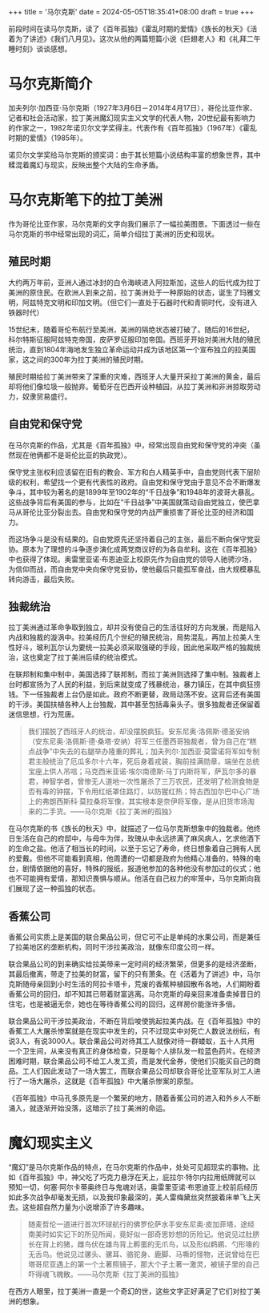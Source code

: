 +++ 
title = '马尔克斯' 
date = 2024-05-05T18:35:41+08:00 
draft = true 
+++

前段时间在读马尔克斯，读了《百年孤独》《霍乱时期的爱情》《族长的秋天》《活着为了讲述》《我们八月见》。这次从他的两篇短篇小说《巨翅老人》和《礼拜二午睡时刻》谈谈感想。

# 马尔克斯简介

加夫列尔·加西亚·马尔克斯（1927年3月6日－2014年4月17日），哥伦比亚作家、记者和社会活动家，拉丁美洲魔幻现实主义文学的代表人物，20世纪最有影响力的作家之一，1982年诺贝尔文学奖得主。代表作有《百年孤独》（1967年）《霍乱时期的爱情》（1985年）。

诺贝尔文学奖给马尔克斯的颁奖词：由于其长短篇小说结构丰富的想象世界，其中糅混着魔幻与现实，反映出整个大陆的生命矛盾。

# 马尔克斯笔下的拉丁美洲

作为哥伦比亚作家，马尔克斯的文字向我们展示了一幅拉美图景。下面透过一些在马尔克斯的书中经常出现的词汇，简单介绍拉丁美洲的历史和现状。

## 殖民时期

大约两万年前，亚洲人通过冰封的白令海峡进入阿拉斯加，这些人的后代成为拉丁美洲的原住民。在欧洲人到来之前，拉丁美洲处于一种原始的状态，诞生了玛雅文明，阿兹特克文明和印加文明。（但它们一直处于石器时代和青铜时代，没有进入铁器时代）

15世纪末，随着哥伦布航行至美洲，美洲的隔绝状态被打破了。随后的16世纪，科尔特斯征服阿兹特克帝国，皮萨罗征服印加帝国。西班牙开始对美洲大陆的殖民统治，直到1804年海地发生独立革命运动并成为该地区第一个宣布独立的拉美国家，这之间的300年为拉丁美洲的殖民时期。

殖民时期给拉丁美洲带来了深重的灾难，西班牙人大量开采拉丁美洲的黄金，最后却将他们像垃圾一般抛弃。葡萄牙在巴西开设种植园，从拉丁美洲和非洲掠取劳动力，奴隶贸易盛行。

## 自由党和保守党

在马尔克斯的作品，尤其是《百年孤独》中，经常出现自由党和保守党的冲突（虽然现在他俩都不是哥伦比亚的执政党）。

保守党主张权利应该留在旧有的教会、军方和白人精英手中，自由党则代表下层阶级的权利，希望找一个更有代表性的政府。自由党和保守党由于意见不合不断爆发争斗，其中较为著名的是1899年至1902年的“千日战争”和1948年的波哥大暴乱。这些战争背后有美国的参与，比如在“千日战争”中美国就策动自由党独立，使巴拿马从哥伦比亚分裂出去。自由党和保守党的内战严重损害了哥伦比亚的经济和国力。

而这场争斗是没有结果的。自由党原先还坚持着自己的主张，最后不断向保守党妥协。原本为了理想的斗争逐步演化成两党商议好的为各自牟利。这在《百年孤独》中也获得了体现。奥雷里亚诺·布恩迪亚上校原先作为自由党的领导人驰骋沙场，为信仰而战，而自由党中央向保守党妥协，使他最后只能孤军奋战，由大规模暴乱转向游击，最后失败。

## 独裁统治

拉丁美洲通过革命争取到独立，却并没有使自己的生活往好的方向发展，而是陷入内战和独裁的漩涡中。拉美经历几个世纪的殖民统治，局势混乱，再加上拉美人生性好斗，玻利瓦尔认为要统一拉美必须采取强硬的手段，因此他采取严格的独裁统治，这也奠定了拉丁美洲后续的统治模式。

在联邦制和集中制中，美国选择了联邦制，而拉丁美洲则选择了集中制。独裁者上台时都宣扬为了人民的利益，到后来就变成了残暴统治，暴力镇压，在其中疯狂捞钱。下一任独裁者上台仍是如此。政府不断更替，政局动荡不安。这背后还有美国的干涉。美国扶植各种人上台独裁，其中甚至包括毒枭头子。很多独裁者还保留着迷信思想，行为荒唐。

> 我们摆脱了西班牙人的统治，却没摆脱疯狂。安东尼奥·洛佩斯·德圣安纳（安东尼奥·洛佩斯·德·桑塔·安纳）将军三任墨西哥独裁者，曾为自己在“糕点战争”中失去的右腿举办隆重的葬礼；加夫列尔·加西亚·莫雷诺将军如专制君主般统治了厄瓜多尔十六年，死后身着戎装，胸前挂满勋章，端坐在总统宝座上供人吊唁；马克西米亚诺·埃尔南德斯·马丁内斯将军，萨瓦尔多的暴君，神智学者，曾惨无人道地一次性屠杀了三万农民，还发明了检测食物是否有毒的钟摆，下令用红纸罩住路灯，以防猩红热；特古西加尔巴中心广场上的弗朗西斯科·莫拉桑将军像，其实根本是奈伊将军像，是从旧货市场淘来的二手货。——马尔克斯《拉丁美洲的孤独》

在马尔克斯的书《族长的秋天》中，就描述了一位马尔克斯想象中的独裁者。他终日生活在自己的府邸中，与母牛为伴，玫瑰从中永远挤满了麻风病人，乞求他洒下的生命之盐。他活了相当长的时间，以至于忘记了寿命，终日想象着自己拥有人民的爱戴。但他不可能看到真相，他周遭的一切都是政府为他精心准备的，特殊的电台，剧情依据他的喜好，特殊的报纸，报道他参加的各种他没有参加过的仪式；他也不可能拥有爱情，那知识畏惧与顺从。他活在自己权力的牢笼中，马尔克斯向我们展现了这一种孤独的状态。

## 香蕉公司

香蕉公司实质上是美国的联合果品公司，但它可不止是单纯的水果公司，而是兼任了拉美地区的垄断机构，同时干涉拉美政治，就像东印度公司一样。

联合果品公司的到来确实给拉美带来一定时间的经济繁荣，但更多的是经济垄断，其最后撤离，带走了拉美的财富，留下的只有萧条。在《活着为了讲述》中，马尔克斯随母亲回到小时生活的阿拉卡塔卡，荒废的香蕉种植园散布各地，人们期盼着香蕉公司的回归，却不知其已带着财富逃离。马尔克斯的母亲回来准备卖掉昔日的住宅，也是被逼无奈，她也在等待香蕉公司的回归，这样房价能涨许多倍。

联合果品公司干涉拉美政治，不断在背后唆使挑起拉美内战。在《百年孤独》中的香蕉工人大屠杀惨案就是在现实中发生的，只不过现实中对死亡人数说法纷纭，有说3人，有说3000人。联合果品公司对待其工人就像对待一群蝼蚁，五十人共用一个卫生间，从来没有真正的身体检查，只是每个人排队发一粒蓝色药片。在经济困难时期，联合果品公司不给工人发工资，而是发代金券，使他们只能买自己的商品。工人们因此发动了一场大罢工，而联合果品公司却联合哥伦比亚军队对工人进行了一场大屠杀，这就是《百年孤独》中大屠杀惨案的原型。

《百年孤独》中马孔多原先是一个繁荣的地方，随着香蕉公司的进入和外乡人不断涌入，就逐渐开始没落，这暗示了拉丁美洲的命运。

# 魔幻现实主义
“魔幻”是马尔克斯作品的特点，在马尔克斯的作品中，处处可见超现实的事物。比如《百年孤独》中，神父吃了巧克力悬浮在天上，庇拉尔·特尔内拉用纸牌就可以预知一切，何塞·阿尔卡蒂奥终日与鬼魂对话，奥雷里亚诺·布恩迪亚上校前后经历如此多次战争却毫发无损，以及我印象最深的，美人雷梅黛丝突然披着床单飞上天去。这些超自然力量为小说增添了许多趣味。

> 随麦哲伦一道进行首次环球航行的佛罗伦萨水手安东尼奥·皮加菲塔，途经南美时如实记下的所见所闻，竟好似一部奇思妙想的历险记。他说见过肚脐长在背上的猪，雌鸟伏在雄鸟背上孵蛋的无爪鸟，以及形似鹈鹕、勺形喙的无舌鸟。他说见过骡头、骡耳、骆驼身、鹿脚、马嘶的怪物，还说曾给在巴塔哥尼亚遇上的第一个土著照镜子，那大个子土著一激灵，被镜子里的自己吓得魂飞魄散。——马尔克斯《拉丁美洲的孤独》

在西方人眼里，拉丁美洲一直是一个奇幻的世，这些文字正好满足了它们对拉丁美洲的想象。